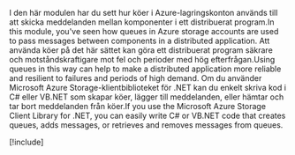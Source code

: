 <span data-ttu-id="b4fd5-101">I den här modulen har du sett hur köer i Azure-lagringskonton används till att skicka meddelanden mellan komponenter i ett distribuerat program.</span><span class="sxs-lookup"><span data-stu-id="b4fd5-101">In this module, you've seen how queues in Azure storage accounts are used to pass messages between components in a distributed application.</span></span> <span data-ttu-id="b4fd5-102">Att använda köer på det här sättet kan göra ett distribuerat program säkrare och motståndskraftigare mot fel och perioder med hög efterfrågan.</span><span class="sxs-lookup"><span data-stu-id="b4fd5-102">Using queues in this way can help to make a distributed application more reliable and resilient to failures and periods of high demand.</span></span> <span data-ttu-id="b4fd5-103">Om du använder Microsoft Azure Storage-klientbiblioteket för .NET kan du enkelt skriva kod i C# eller VB.NET som skapar köer, lägger till meddelanden, eller hämtar och tar bort meddelanden från köer.</span><span class="sxs-lookup"><span data-stu-id="b4fd5-103">If you use the Microsoft Azure Storage Client Library for .NET, you can easily write C# or VB.NET code that creates queues, adds messages, or retrieves and removes messages from queues.</span></span>

<!-- Cleanup sandbox -->
[!include[](../../../includes/azure-sandbox-cleanup.md)]